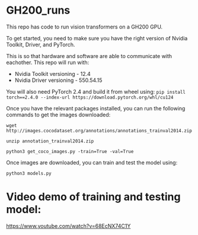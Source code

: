 # GH200_runs
This repo has code to run vision transformers on a GH200 GPU.

To get started, you need to make sure you have the right version of Nvidia Toolkit, Driver, and PyTorch.

This is so that hardware and software are able to communicate with eachother. This repo will run with:

- Nvidia Toolkit versioning - 12.4
- Nvidia Driver versioning - 550.54.15

You will also need PyTorch 2.4 and build it from wheel using:
```pip install torch==2.4.0 --index-url https://download.pytorch.org/whl/cu124```


Once you have the relevant packages installed, you can run the following commands to get the images downloaded:

```wget http://images.cocodataset.org/annotations/annotations_trainval2014.zip```

```unzip annotation_trainval2014.zip```

```python3 get_coco_images.py -train=True -val=True```


Once images are downloaded, you can train and test the model using:

```python3 models.py```

# Video demo of training and testing model: 
https://www.youtube.com/watch?v=68EcNX74C1Y

